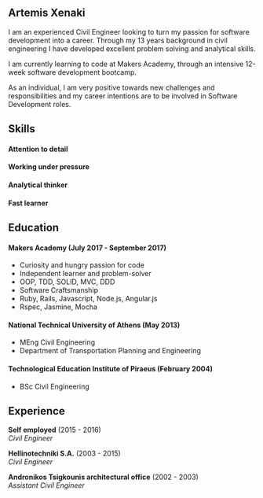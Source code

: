 ## Artemis Xenaki

I am an experienced Civil Engineer looking to turn my passion for software development into a career. Through my 13 years background in civil engineering I have developed excellent problem solving and analytical skills.

I am currently learning to code at Makers Academy, through an intensive 12-week software development bootcamp.

As an individual, I am very positive towards new challenges and responsibilities and my career intentions are to be involved in Software Development roles.

## Skills

#### Attention to detail

#### Working under pressure

#### Analytical thinker

#### Fast learner

## Education

#### Makers Academy (July 2017 - September 2017)

- Curiosity and hungry passion for code
- Independent learner and problem-solver
- OOP, TDD, SOLID, MVC, DDD
- Software Craftsmanship
- Ruby, Rails, Javascript, Node.js, Angular.js
- Rspec, Jasmine, Mocha

#### National Technical University of Athens (May 2013)

- MEng Civil Engineering
- Department of Transportation Planning and Engineering

#### Technological Education Institute of Piraeus (February 2004)

- BSc Civil Engineering

## Experience

**Self employed** (2015 - 2016)    
*Civil Engineer*

**Hellinotechniki S.A.** (2003 - 2015)    
*Civil Engineer*  

**Andronikos Tsigkounis architectural office** (2002 - 2003)   
*Assistant Civil Engineer*  
